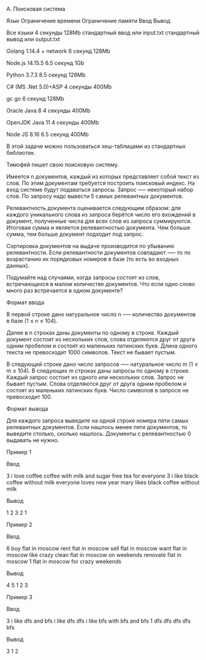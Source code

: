 A. Поисковая система

Язык	Ограничение времени	Ограничение памяти	Ввод	Вывод

Все языки	4 секунды	128Mb	стандартный ввод или input.txt	стандартный вывод или output.txt

Golang 1.14.4 + network	6 секунд	128Mb

Node.js 14.15.5	6.5 секунд	1Gb

Python 3.7.3	8.5 секунд	128Mb

C# (MS .Net 5.0)+ASP	4 секунды	400Mb

gc go	6 секунд	128Mb

Oracle Java 8	4 секунды	400Mb

OpenJDK Java 11	4 секунды	400Mb

Node JS 8.16	6.5 секунд	400Mb

В этой задаче можно пользоваться хеш-таблицами из стандартных библиотек.

Тимофей пишет свою поисковую систему.

Имеется n документов, каждый из которых представляет собой текст из слов. По этим документам требуется построить поисковый индекс. На вход системе будут подаваться запросы. Запрос —– некоторый набор слов. По запросу надо вывести 5 самых релевантных документов.

Релевантность документа оценивается следующим образом: для каждого уникального слова из запроса берётся число его вхождений в документ, полученные числа для всех слов из запроса суммируются. Итоговая сумма и является релевантностью документа. Чем больше сумма, тем больше документ подходит под запрос.

Сортировка документов на выдаче производится по убыванию релевантности. Если релевантности документов совпадают —– то по возрастанию их порядковых номеров в базе (то есть во входных данных).

Подумайте над случаями, когда запросы состоят из слов, встречающихся в малом количестве документов. Что если одно слово много раз встречается в одном документе?

Формат ввода

В первой строке дано натуральное число n —– количество документов в базе (1 ≤ n ≤ 104).

Далее в n строках даны документы по одному в строке. Каждый документ состоит из нескольких слов, слова отделяются друг от друга одним пробелом и состоят из маленьких латинских букв. Длина одного текста не превосходит 1000 символов. Текст не бывает пустым.

В следующей строке дано число запросов —– натуральное число m (1 ≤ m ≤ 104). В следующих m строках даны запросы по одному в строке. Каждый запрос состоит из одного или нескольких слов. Запрос не бывает пустым. Слова отделяются друг от друга одним пробелом и состоят из маленьких латинских букв. Число символов в запросе не превосходит 100.

Формат вывода

Для каждого запроса выведите на одной строке номера пяти самых релевантных документов. Если нашлось менее пяти документов, то выведите столько, сколько нашлось. Документы с релевантностью 0 выдавать не нужно.

Пример 1

Ввод

3
i love coffee
coffee with milk and sugar
free tea for everyone
3
i like black coffee without milk
everyone loves new year
mary likes black coffee without milk

Вывод

1 2
3
2 1

Пример 2

Ввод
	
6
buy flat in moscow
rent flat in moscow
sell flat in moscow
want flat in moscow like crazy
clean flat in moscow on weekends
renovate flat in moscow
1
flat in moscow for crazy weekends

Вывод

4 5 1 2 3

Пример 3

Ввод
	
3
i like dfs and bfs
i like dfs dfs
i like bfs with bfs and bfs
1
dfs dfs dfs dfs bfs

Вывод

3 1 2